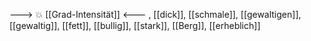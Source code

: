 ---> 💥 [[Grad-Intensität]] <---
, [[dick]], [[schmale]], [[gewaltigen]], [[gewaltig]], [[fett]], [[bullig]], [[stark]], [[Berg]], [[erheblich]]